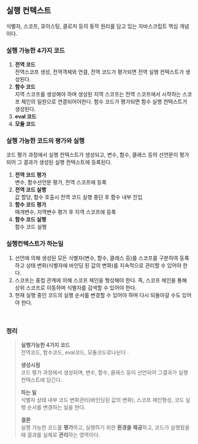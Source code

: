 ## 실행 컨텍스트

식별자, 스코프, 호이스팅, 클로저 등의 동작 원리를 담고 있는 자바스크립트 핵심 개념이다.

### 실행 가능한 4가지 코드

1. **전역 코드**  
   전역스코프 생성, 전역객체와 연결, 전역 코드가 평가되면 전역 실행 컨텍스트가 생성된다.
2. **함수 코드**  
   지역 스코프를 생성해야 하며 생성된 지역 스코프는 전역 스코프에서 시작하는 스코프 체인의 일원으로 연결되어야한다. 함수 코드가 평가되면 함수 실행 컨텍스트가 생성된다. 
3. **eval 코드**
4. **모듈 코드**



### 실행 가능한 코드의 평가와 실행

코드 평가 과정에서 실행 컨텍스트가 생성되고, 변수, 함수, 클래스 등의 선언문이 평가되어 그 결과가 생성된 실행 컨텍스트에 등록된다.

1. **전역 코드 평가**  
   변수, 함수선언문 평가, 전역 스코프에 등록
2. **전역 코드 실행**  
   값 할당, 함수 호출시 전역 코드 실행 중단 후 함수 내부 진입
3. **함수 코드 평가**  
   매개변수, 지역변수 평가 후 지역 스코프에 등록
4. **함수 코드 실행**  
   함수 코드 실행



### 실행컨텍스트가 하는일

1. 선언에 의해 생성된 모든 식별자(변수, 함수, 클래스 등)를 스코프를 구분하여 등록하고 상태 변화(식별자에 바인딩 된 값의 변화)를 지속적으로 관리할 수 있어야 한다.
2. 스코프는 중첩 관계에 의해 스코프 체인을 형성해야 한다. 즉, 스코프 체인을 통해 상위 스코프로 이동하며 식별자를 검색할 수 있어야 한다. 
3. 현재 실행 중인 코드의 실행 순서를 변경할 수 있어야 하며 다시 되돌아갈 수도 있어야 한다. 

<br />

### 정리

> **실행가능한 4가지 코드**  
> 전역코드, 함수코드, eval코드, 모듈코드로나뉜다 .
>
> **생성시점**   
> 코드 평가 과정에서 생성되며, 변수, 함수, 클래스 등이 선언되어 그결과가 실행 컨텍스트에 담긴다.
>
> **하는 일**  
> 식별자 상태 내부 코드 변화관리(바인딩된 값의 변화), 스코프 체인형성, 코드 실행 순서를 변경하는 일을 한다.
>
> **결론**  
> 실행 가능한 코드를 **평가**하고, 
> 실행하기 위한 **환경을 제공**하고, 
> 코드가 실행됬을때 결과를 실제로 **관리**하는 영역이다.